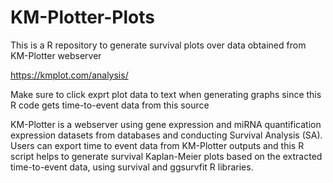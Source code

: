 # KM-Plotter-Plots
This is a R repository to generate survival plots over data obtained from KM-Plotter webserver

https://kmplot.com/analysis/

Make sure to click exprt plot data to text when generating graphs since this R code gets time-to-event data from this source

KM-Plotter is a webserver using gene expression and miRNA quantification expression datasets from databases and conducting Survival Analysis (SA). Users can export time to event data from KM-Plotter outputs and this R script helps to generate survival Kaplan-Meier plots based on the extracted time-to-event data, using survival and ggsurvfit R libraries.
